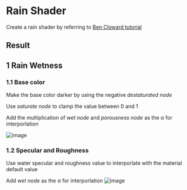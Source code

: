# Rain Shader
Create a rain shader by referring to [Ben Cloward tutorial](https://www.youtube.com/watch?v=fYGOZYST-oQ&list=PL78XDi0TS4lFlOVKsNC6LR4sCQhetKJqs&index=13)

## Result

## 1 Rain Wetness

### 1.1 Base color
Make the base color darker by using the negative *destaturated node*

Use *saturate node* to clamp the value between 0 and 1

Add the multiplication of *wet node* and *porousness node* as the α for interporlation

![image](https://github.com/lanwenzhang/Learn-Unreal-Engine/assets/86000552/571022f9-7d34-4242-ab1b-842f45eea23d)

### 1.2 Specular and Roughness

Use water specular and roughness value to interporlate with the material default value

Add *wet node* as the α for interporlation
![image](https://github.com/lanwenzhang/Learn-Unreal-Engine/assets/86000552/fcac4cb0-105b-4031-8b59-1a3dc4adaa1e)


